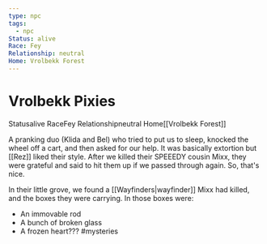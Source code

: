 ```yaml
---
type: npc
tags:
  - npc
Status: alive
Race: Fey
Relationship: neutral
Home: Vrolbekk Forest
---
```


# Vrolbekk Pixies

<span class="dataview inline-field"><span class="inline-field-key">Status</span><span class="inline-field-value">alive</span></span>
<span class="dataview inline-field"><span class="inline-field-key">Race</span><span class="inline-field-value">Fey</span></span>
<span class="dataview inline-field"><span class="inline-field-key">Relationship</span><span class="inline-field-value">neutral</span></span>
<span class="dataview inline-field"><span class="inline-field-key">Home</span><span class="inline-field-value">[[Vrolbekk Forest]]</span></span>

A pranking duo (Klida and Bel) who tried to put us to sleep, knocked the wheel off a cart, and then asked for our help. It was basically extortion but [[Rez]] liked their style. After we killed their SPEEEDY cousin Mixx, they were grateful and said to hit them up if we passed through again. So, that's nice.

In their little grove, we found a [[Wayfinders|wayfinder]] Mixx had killed, and the boxes they were carrying. In those boxes were:

- An immovable rod
- A bunch of broken glass
- A frozen heart??? #mysteries

